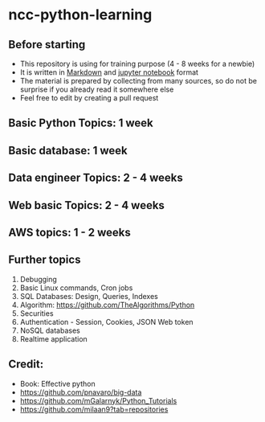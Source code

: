 # ncc-python-learning

## Before starting

- This repository is using for training purpose (4 - 8 weeks for a newbie)
- It is written in [Markdown](https://www.markdownguide.org/getting-started/) and [jupyter notebook](https://jupyter.org/) format 
- The material is prepared by collecting from many sources, so do not be surprise if you already read it somewhere else
- Feel free to edit by creating a pull request

## Basic Python Topics: 1 week

## Basic database: 1 week

## Data engineer Topics: 2 - 4 weeks

## Web basic Topics: 2 - 4 weeks

## AWS topics: 1 - 2 weeks

## Further topics

1. Debugging
2. Basic Linux commands, Cron jobs
3. SQL Databases: Design, Queries, Indexes
4. Algorithm: https://github.com/TheAlgorithms/Python
5. Securities
6. Authentication - Session, Cookies, JSON Web token
7. NoSQL databases
8. Realtime application

## Credit:

 - Book: Effective python
 - https://github.com/pnavaro/big-data
 - https://github.com/mGalarnyk/Python_Tutorials
 - https://github.com/milaan9?tab=repositories